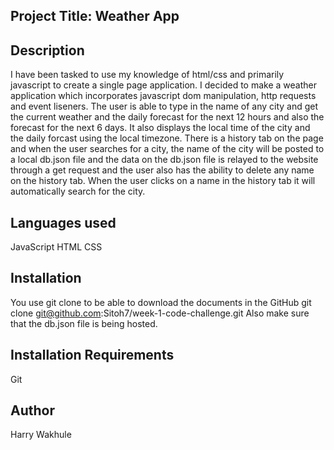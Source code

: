 ## Project Title: Weather App

## Description
I have been tasked to use my knowledge of html/css and primarily javascript to create a single page application.
I decided to make a weather application which incorporates javascript dom manipulation, http requests and event liseners.
The user is able to type in the name of any city and get the current weather and the daily forecast for the next 12 hours and also the forecast for the next 6 days. It also displays the local time of the city and the daily forcast using the local timezone.
There is a history tab on the page and when the user searches for a city, the name of the city will be posted to a local db.json file and the data on the db.json file is relayed to the website through a get request and the user also has the ability to delete any name on the history tab. When the user clicks on a name in the history tab it will automatically search for the city.

## Languages used
JavaScript
HTML
CSS


## Installation
You use git clone to be able to download the documents in the GitHub
git clone git@github.com:Sitoh7/week-1-code-challenge.git
Also make sure that the db.json file is being hosted.

## Installation Requirements
Git

## Author
Harry Wakhule
